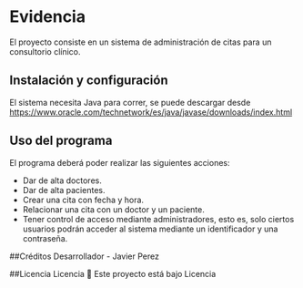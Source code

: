 # Evidencia
El proyecto consiste en un sistema de administración de citas para un consultorio clínico.

## Instalación y configuración
El sistema necesita Java para correr, se puede descargar desde
https://www.oracle.com/technetwork/es/java/javase/downloads/index.html

## Uso del programa
El programa deberá poder realizar 
las siguientes acciones:
- Dar de alta doctores.
- Dar de alta pacientes.
- Crear una cita con fecha y hora.
- Relacionar una cita con un doctor y un paciente.
- Tener control de acceso mediante administradores, esto es,
 solo ciertos usuarios podrán acceder al sistema mediante un
 identificador y una contraseña.
 
 ##Créditos
 Desarrollador - Javier Perez
 
 ##Licencia
 Licencia 📄
 Este proyecto está bajo Licencia